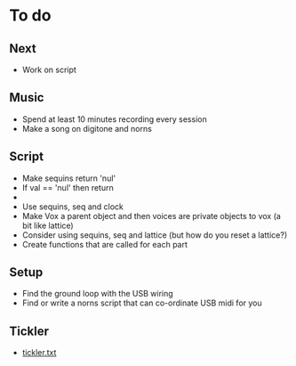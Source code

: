 # To do

## Next
- Work on script

## Music
- Spend at least 10 minutes recording every session
- Make a song on digitone and norns

## Script
- Make sequins return 'nul'
- If val == 'nul' then return
- 
- Use sequins, seq and clock
- Make Vox a parent object and then voices are private objects to vox (a bit like lattice) 
- Consider using sequins, seq and lattice (but how do you reset a lattice?)
- Create functions that are called for each part


## Setup
- Find the ground loop with the USB wiring
- Find or write a norns script that can co-ordinate USB midi for you

## Tickler
- [tickler.txt](../main/tickler.txt)
